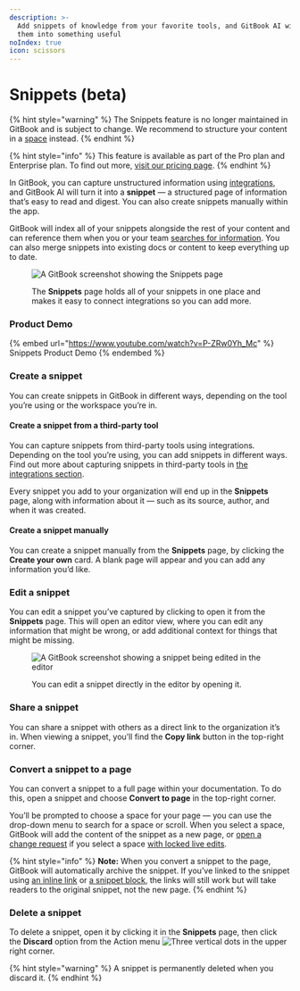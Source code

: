 ```yaml
---
description: >-
  Add snippets of knowledge from your favorite tools, and GitBook AI will turn
  them into something useful
noIndex: true
icon: scissors
---
```


# Snippets (beta)

{% hint style="warning" %}
The Snippets feature is no longer maintained in GitBook and is subject to change. We recommend to structure your content in a [space](../creating-content/content-structure/space.md) instead.
{% endhint %}

{% hint style="info" %}
This feature is available as part of the Pro plan and Enterprise plan. To find out more, [visit our pricing page](https://www.gitbook.com/pricing).
{% endhint %}

In GitBook, you can capture unstructured information using [integrations](broken-reference), and GitBook AI will turn it into a **snippet** — a structured page of information that’s easy to read and digest. You can also create snippets manually within the app.&#x20;

GitBook will index all of your snippets alongside the rest of your content and can reference them when you or your team [searches for information](../creating-content/searching-your-content/). You can also merge snippets into existing docs or content to keep everything up to date.

<figure><img src="broken-reference" alt="A GitBook screenshot showing the Snippets page"><figcaption><p>The <strong>Snippets</strong> page holds all of your snippets in one place and makes it easy to connect integrations so you can add more.</p></figcaption></figure>

### Product Demo

{% embed url="https://www.youtube.com/watch?v=P-ZRw0Yh_Mc" %}
Snippets Product Demo
{% endembed %}

### Create a snippet

You can create snippets in GitBook in different ways, depending on the tool you’re using or the workspace you’re in.

#### Create a snippet from a third-party tool

You can capture snippets from third-party tools using integrations. Depending on the tool you’re using, you can add snippets in different ways. Find out more about capturing snippets in third-party tools in [the integrations section](broken-reference).&#x20;

Every snippet you add to your organization will end up in the **Snippets** page, along with information about it — such as its source, author, and when it was created.

#### Create a snippet manually

You can create a snippet manually from the **Snippets** page, by clicking the **Create your own** card. A blank page will appear and you can add any information you’d like.

### Edit a snippet

You can edit a snippet you’ve captured by clicking to open it from the **Snippets** page. This will open an editor view, where you can edit any information that might be wrong, or add additional context for things that might be missing.

<figure><img src="broken-reference" alt="A GitBook screenshot showing a snippet being edited in the editor"><figcaption><p>You can edit a snippet directly in the editor by opening it.</p></figcaption></figure>

### Share a snippet

You can share a snippet with others as a direct link to the organization it’s in. When viewing a snippet, you’ll find the **Copy link** button in the top-right corner.

### Convert a snippet to a page

You can convert a snippet to a full page within your documentation. To do this, open a snippet and choose **Convert to page** in the top-right corner.

You’ll be prompted to choose a space for your page — you can use the drop-down menu to search for a space or scroll. When you select a space, GitBook will add the content of the snippet as a new page, or [open a change request](../collaboration/change-requests.md) if you select a space [with locked live edits](../collaboration/live-edits.md).

{% hint style="info" %}
**Note:** When you convert a snippet to the page, GitBook will automatically archive the snippet. If you’ve linked to the snippet using [an inline link](../creating-content/formatting/inline.md#links) or [a snippet block](../creating-content/blocks/snippets.md), the links will still work but will take readers to the original snippet, not the new page.
{% endhint %}

### Delete a snippet

To delete a snippet, open it by clicking it in the **Snippets** page, then click the **Discard** option from the Action menu <img src="broken-reference" alt="Three vertical dots" data-size="line"> in the upper right corner.

{% hint style="warning" %}
A snippet is permanently deleted when you discard it.
{% endhint %}
